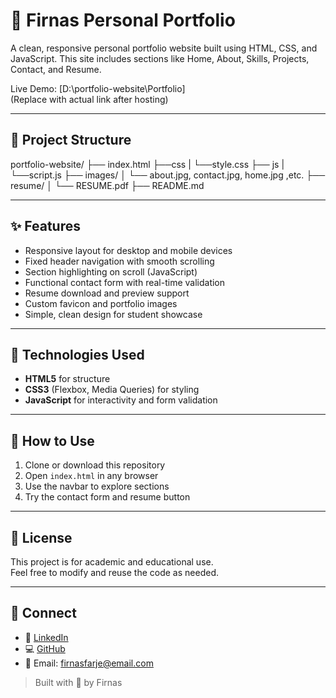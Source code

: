 # 🎨 Firnas Personal Portfolio

A clean, responsive personal portfolio website built using HTML, CSS, and JavaScript. This site includes sections like Home, About, Skills, Projects, Contact, and Resume.

Live Demo: [D:\portfolio-website\Portfolio]  
(Replace with actual link after hosting)

---

## 📁 Project Structure
portfolio-website/
├── index.html
├──css
|    └──style.css
├── js
|   └──script.js
├── images/
│ └── about.jpg, contact.jpg, home.jpg ,etc.
├── resume/
│ └── RESUME.pdf
├── README.md


---

## ✨ Features
- Responsive layout for desktop and mobile devices
- Fixed header navigation with smooth scrolling
- Section highlighting on scroll (JavaScript)
- Functional contact form with real-time validation
- Resume download and preview support
- Custom favicon and portfolio images
- Simple, clean design for student showcase

---

## 🧪 Technologies Used
- **HTML5** for structure  
- **CSS3** (Flexbox, Media Queries) for styling  
- **JavaScript** for interactivity and form validation  

---

## 🚀 How to Use
1. Clone or download this repository
2. Open `index.html` in any browser
3. Use the navbar to explore sections
4. Try the contact form and resume button

---

## 📜 License
This project is for academic and educational use.  
Feel free to modify and reuse the code as needed.

---

## 🤝 Connect
- 🔗 [LinkedIn](https://www.linkedin.com/in/firnas-jahabar-663607291)  
- 💻 [GitHub](https://github.com/Firnas-jahabar4)  
- 📧 Email: firnasfarje@email.com

> Built with 💙 by Firnas
